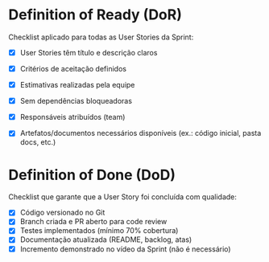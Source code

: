#  Definition of Ready (DoR)

Checklist aplicado para todas as User Stories da Sprint:

- [x] User Stories têm título e descrição claros  
- [x] Critérios de aceitação definidos  
- [x] Estimativas realizadas pela equipe  
- [x] Sem dependências bloqueadoras  
- [x] Responsáveis atribuídos (team) 
- [x] Artefatos/documentos necessários disponíveis (ex.: código inicial, pasta docs, etc.)  


#  Definition of Done (DoD)

Checklist que garante que a User Story foi concluída com qualidade:

- [x] Código versionado no Git  
- [x] Branch criada e PR aberto para code review  
- [x] Testes implementados (mínimo 70% cobertura)  
- [x] Documentação atualizada (README, backlog, atas)  
- [x] Incremento demonstrado no vídeo da Sprint (não é necessário)
